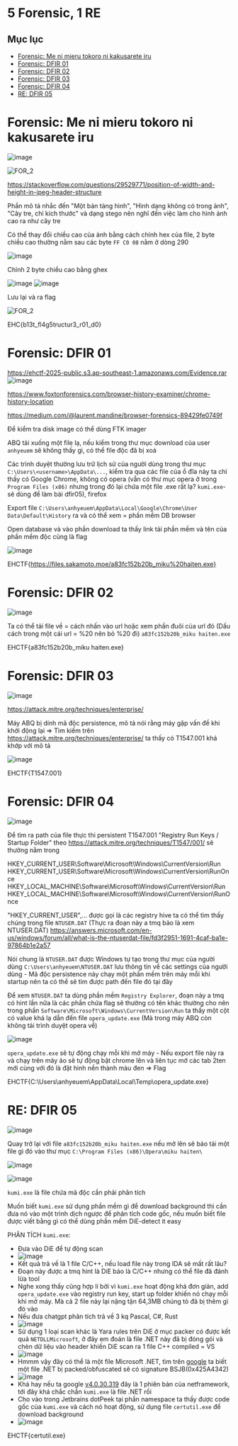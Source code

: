 # 5 Forensic, 1 RE
## Mục lục
- [Forensic: Me ni mieru tokoro ni kakusarete iru](#forensic-me-ni-mieru-tokoro-ni-kakusarete-iru)
- [Forensic: DFIR 01](#forensic-dfir-01)
- [Forensic: DFIR 02](#forensic-dfir-02)
- [Forensic: DFIR 03](#forensic-dfir-03)
- [Forensic: DFIR 04](#forensic-dfir-04)
- [RE: DFIR 05](#re-dfir-05)
# Forensic: Me ni mieru tokoro ni kakusarete iru
![image](https://github.com/user-attachments/assets/09062877-cbfb-41ba-8c3f-56dab0a00fc4)

![FOR_2](https://github.com/user-attachments/assets/00b50a26-ba28-41c2-9f29-a6f92ae70d81)

https://stackoverflow.com/questions/29529771/position-of-width-and-height-in-jpeg-header-structure

Phần mô tả nhắc đến "Một bản tàng hình", "Hình dạng không có trong ảnh", "Cây tre, chỉ kích thước" và dạng stego nên nghĩ đến việc làm cho hình ảnh cao ra như cây tre

Có thể thay đổi chiều cao của ảnh bằng cách chỉnh hex của file, 2 byte chiều cao thường nằm sau các byte `FF C0 08` nằm ở dòng 290

![image](https://github.com/user-attachments/assets/bb6594be-305f-4550-9e2b-3222448ee539)

Chỉnh 2 byte chiều cao bằng ghex

![image](https://github.com/user-attachments/assets/ef22af7a-2caf-4003-be6f-d9163e9a71d2)  ![image](https://github.com/user-attachments/assets/430861ba-76dd-4b03-8f3d-4d2828571e62)

Lưu lại và ra flag

![FOR_2](https://github.com/user-attachments/assets/2892445c-27bf-4782-b5cc-262c1815916c)

EHC{b13t_fl4g5tructur3_r01_d0}

# Forensic: DFIR 01
https://ehctf-2025-public.s3.ap-southeast-1.amazonaws.com/Evidence.rar
![image](https://github.com/user-attachments/assets/874eb7a0-cca9-43f4-8e20-afdd37506d13)

https://www.foxtonforensics.com/browser-history-examiner/chrome-history-location

https://medium.com/@laurent.mandine/browser-forensics-89429fe0749f

Để kiểm tra disk image có thể dùng FTK imager

ABQ tải xuống một file lạ, nếu kiểm trong thư mục download của user `anhyeuem` sẽ không thấy gì, có thể file độc đã bị xoá

Các trình duyệt thường lưu trữ lịch sử của người dùng trong thư mục `C:\Users\<username>\AppData\...`, kiểm tra qua các file của ổ đĩa này ta chỉ thấy có Google Chrome, không có opera (vẫn có thư mục opera ở trong `Program Files (x86)` nhưng trong đó lại chứa một file .exe rất lạ? `kumi.exe`-sẽ dùng để làm bài dfir05), firefox 

Export file `C:\Users\anhyeuem\AppData\Local\Google\Chrome\User Data\Default\History` ra và có thể xem = phần mềm DB browser

Open database và vào phần download ta thấy link tải phần mềm và tên của phần mềm độc cũng là flag

![image](https://github.com/user-attachments/assets/3ba7f74f-47c5-4902-a065-bada08b36bbf)

EHCTF{https://files.sakamoto.moe/a83fc152b20b_miku%20haiten.exe}
# Forensic: DFIR 02
![image](https://github.com/user-attachments/assets/bc06d1d3-806e-41e1-978b-de4acc2dc3da)

Ta có thể tải file về = cách nhấn vào url hoặc xem phần đuôi của url đó (Dấu cách trong một cái url = %20 nên bỏ %20 đi) `a83fc152b20b_miku haiten.exe` 

EHCTF{a83fc152b20b_miku haiten.exe}

# Forensic: DFIR 03
![image](https://github.com/user-attachments/assets/09b48541-3ae4-4c47-916d-4895945d1079)

https://attack.mitre.org/techniques/enterprise/

Máy ABQ bị dính mã độc persistence, mô tả nói rằng máy gặp vấn đề khi khởi động lại => Tìm kiếm trên https://attack.mitre.org/techniques/enterprise/ ta thấy có T1547.001 khá khớp với mô tả

![image](https://github.com/user-attachments/assets/dbad2c8e-62e8-40a7-937c-48c81dc19938)

EHCTF{T1547.001}

# Forensic: DFIR 04
![image](https://github.com/user-attachments/assets/00827da1-55cf-4e49-9baf-158de5e1d99e)

Để tìm ra path của file thực thi persistent T1547.001 "Registry Run Keys / Startup Folder" theo https://attack.mitre.org/techniques/T1547/001/ sẽ thường nằm trong

HKEY_CURRENT_USER\Software\Microsoft\Windows\CurrentVersion\Run
HKEY_CURRENT_USER\Software\Microsoft\Windows\CurrentVersion\RunOnce
HKEY_LOCAL_MACHINE\Software\Microsoft\Windows\CurrentVersion\Run
HKEY_LOCAL_MACHINE\Software\Microsoft\Windows\CurrentVersion\RunOnce

"HKEY_CURRENT_USER",... được gọi là các registry hive ta có thể tìm thấy chúng trong file `NTUSER.DAT` (Thực ra đoạn này a tmq bảo là xem NTUSER.DAT) https://answers.microsoft.com/en-us/windows/forum/all/what-is-the-ntuserdat-file/fd3f2951-1691-4caf-ba1e-97864b1e2a57

Nói chung là `NTUSER.DAT` được Windows tự tạo trong thư mục của người dùng `C:\Users\anhyeuem\NTUSER.DAT` lưu thông tin về các settings của người dùng - Mã độc persistence này chạy một phần mềm trên máy mỗi khi startup nên ta có thể sẽ tìm được path đến file đó tại đây

Để xem `NTUSER.DAT` ta dùng phần mềm `Registry Explorer`, đoạn này a tmq có hint lần nữa là các phần chứa flag sẽ thường có tên khác thường cho nên trong phần `Software\Microsoft\Windows\CurrentVersion\Run` ta thấy một cột có value khá lạ dẫn đến file `opera_update.exe` (Mà trong máy ABQ còn không tải trình duyệt opera về)

![image](https://github.com/user-attachments/assets/2c358258-23b5-4dd0-894c-37794d9f92b8)

`opera_update.exe` sẽ tự động chạy mỗi khi mở máy - Nếu export file này ra và chạy trên máy ảo sẽ tự động bật chrome lên và liên tục mở các tab 2ten mới cùng với đó là đặt hình nền thành màu đen => Flag

EHCTF{C:\Users\anhyeuem\AppData\Local\Temp\opera_update.exe}

# RE: DFIR 05
![image](https://github.com/user-attachments/assets/cb876cab-750e-4a1e-b210-a36bc61330de)

Quay trở lại với file `a83fc152b20b_miku haiten.exe` nếu mở lên sẽ bảo tải một file gì đó vào thư mục `C:\Program Files (x86)\Opera\miku haiten\`

![image](https://github.com/user-attachments/assets/8b533b40-51d1-4277-b4eb-1ab1ab530a5f)

![image](https://github.com/user-attachments/assets/182ceece-af32-47a7-8938-5f3c0f6a80ed)

`kumi.exe` là file chứa mã độc cần phải phân tích

Muốn biết `kumi.exe` sử dụng phần mềm gì để download background thì cần đưa nó vào một trình dịch ngược để phân tích code gốc, nếu muốn biết file được viết bằng gì có thể dùng phần mềm DiE-detect it easy

PHÂN TÍCH `kumi.exe`:
- Đưa vào DiE để tự động scan
- ![image](https://github.com/user-attachments/assets/fe961475-5617-485b-820d-2f3f20163919)
- Kết quả trả về là 1 file C/C++, nếu load file này trong IDA sẽ mất rất lâu?
- Đoạn này được a tmq hint là DiE báo là C/C++ nhưng có thể file đã đánh lừa tool
- Nghe xong thấy cũng hợp lí bởi vì `kumi.exe` hoạt động khá đơn giản, add `opera_update.exe` vào registry run key, start up folder khiến nó chạy mỗi khi mở máy. Mà cả 2 file này lại nặng tận 64,3MB chúng tỏ đã bị thêm gì đó vào
- Nếu đưa chatgpt phân tích trả về 3 kq Pascal, C#, Rust
- ![image](https://github.com/user-attachments/assets/2063b8c5-9aee-45b9-9ecc-75291ccf5bbd)
- Sử dụng 1 loại scan khác là Yara rules trên DiE ở mục packer có được kết quả `NETDLLMicrosoft`, ở đây em đoán là file .NET này đã bị đóng gói và chèn dữ liệu vào header khiến DiE scan ra 1 file C++ compiled = VS
- ![image](https://github.com/user-attachments/assets/f1494964-f75d-4cdd-baa4-d357d818d140)
- Hmmm vậy đây có thể là một file Microsoft .NET, tìm trên [google](https://www.moserware.com/2007/11/mz-bsjb-and-joys-of-magic-constants-in.html) ta biết một file .NET bị packed/obfuscated sẽ có signature BSJB(0x425A4342)
- ![image](https://github.com/user-attachments/assets/14c40492-356a-4270-9703-81751f731eee)
- Khá hay nếu ta google [v4.0.30.319](https://www.google.com/search?q=v4.0.30.319&oq=v4.0.30.319&gs_lcrp=EgZjaHJvbWUyBggAEEUYOdIBBzM1NmowajeoAgiwAgHxBTFjh4m3H0BA&sourceid=chrome&ie=UTF-8) đây là 1 phiên bản của netframework, tới đây khá chắc chắn `kumi.exe` là file .NET rồi
- Cho vào trong Jetbrains dotPeek tại phần namespace ta thấy được code gốc của `kumi.exe` và cách nó hoạt động, sử dụng file `certutil.exe` để download background 
- ![image](https://github.com/user-attachments/assets/90da5be6-793a-4b08-b80b-04c7110c9c5d)

EHCTF{certutil.exe}
